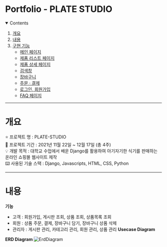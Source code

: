 # Portfolio - PLATE STUDIO

<details open="open">
  <summary>Contents</summary>
  <ol>
    <li>
      <a href="#개요">개요</a>
    </li>
    <li>
      <a href="#내용">내용</a>
    </li>
    <li><a href="#구현-기능">구현 기능</a>
      <ul>
        <li><a href="#main">메인 페이지</a></li>
        <li><a href="#item">제품 리스트 페이지</a></li>
        <li><a href="#detail">제품 상세 페이지</a></li>
        <li><a href="#search">검색창</a></li>
        <li><a href="#cart">장바구니</a></li>
        <li><a href="#order">주문 · 결제</a></li>
        <li><a href="#sign">로그인, 회원가입</a></li>
        <li><a href="#faq">FAQ 페이지</a></li>
      </ul>
    </li>
  </ol>
</details>

---

# 개요
⭐ 프로젝트 명 : PLATE-STUDIO<br>
🚩 프로젝트 기간 : 2021년 11월 22일 ~ 12월 17일 (총 4주)<br>
💡 개발 목적 : 대학교 수업에서 배운 Django를 활용하여 아기자기한 식기를 판매하는 온라인 쇼핑몰 웹사이트 제작<br>
⌨️ 사용된 기술 스택 : Django, Javascripts, HTML, CSS, Python

---

# 내용
**기능**
* 고객 : 회원가입, 게시판 조회, 상품 조회, 상품목록 조회
* 회원 : 상품 주문, 결제, 장바구니 담기, 장바구니 상품 삭제
* 관리자 : 게시판 관리, 카테고리 관리, 회원 관리, 상품 관리
**Usecase Diagram**

**ERD Diagram**
![ErdDiagram](https://user-images.githubusercontent.com/90684987/147316171-b88db8e9-017f-4fde-8135-3a1a144b310c.png)
